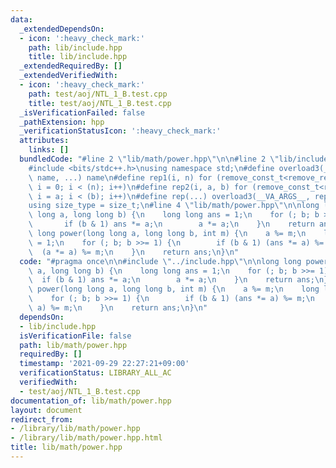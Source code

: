 ```yaml
---
data:
  _extendedDependsOn:
  - icon: ':heavy_check_mark:'
    path: lib/include.hpp
    title: lib/include.hpp
  _extendedRequiredBy: []
  _extendedVerifiedWith:
  - icon: ':heavy_check_mark:'
    path: test/aoj/NTL_1_B.test.cpp
    title: test/aoj/NTL_1_B.test.cpp
  _isVerificationFailed: false
  _pathExtension: hpp
  _verificationStatusIcon: ':heavy_check_mark:'
  attributes:
    links: []
  bundledCode: "#line 2 \"lib/math/power.hpp\"\n\n#line 2 \"lib/include.hpp\"\n\n\
    #include <bits/stdc++.h>\nusing namespace std;\n#define overload3(_NULL, _2, _3,\
    \ name, ...) name\n#define rep1(i, n) for (remove_const_t<remove_reference_t<decltype(n)>>\
    \ i = 0; i < (n); i++)\n#define rep2(i, a, b) for (remove_const_t<remove_reference_t<decltype(b)>>\
    \ i = a; i < (b); i++)\n#define rep(...) overload3(__VA_ARGS__, rep2, rep1)(__VA_ARGS__)\n\
    using size_type = size_t;\n#line 4 \"lib/math/power.hpp\"\n\nlong long power(long\
    \ long a, long long b) {\n    long long ans = 1;\n    for (; b; b >>= 1) {\n \
    \       if (b & 1) ans *= a;\n        a *= a;\n    }\n    return ans;\n}\n\nlong\
    \ long power(long long a, long long b, int m) {\n    a %= m;\n    long long ans\
    \ = 1;\n    for (; b; b >>= 1) {\n        if (b & 1) (ans *= a) %= m;\n      \
    \  (a *= a) %= m;\n    }\n    return ans;\n}\n"
  code: "#pragma once\n\n#include \"../include.hpp\"\n\nlong long power(long long\
    \ a, long long b) {\n    long long ans = 1;\n    for (; b; b >>= 1) {\n      \
    \  if (b & 1) ans *= a;\n        a *= a;\n    }\n    return ans;\n}\n\nlong long\
    \ power(long long a, long long b, int m) {\n    a %= m;\n    long long ans = 1;\n\
    \    for (; b; b >>= 1) {\n        if (b & 1) (ans *= a) %= m;\n        (a *=\
    \ a) %= m;\n    }\n    return ans;\n}\n"
  dependsOn:
  - lib/include.hpp
  isVerificationFile: false
  path: lib/math/power.hpp
  requiredBy: []
  timestamp: '2021-09-29 22:27:21+09:00'
  verificationStatus: LIBRARY_ALL_AC
  verifiedWith:
  - test/aoj/NTL_1_B.test.cpp
documentation_of: lib/math/power.hpp
layout: document
redirect_from:
- /library/lib/math/power.hpp
- /library/lib/math/power.hpp.html
title: lib/math/power.hpp
---
```

